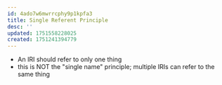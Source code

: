 ```yaml
---
id: 4ado7w6mwrrcphy9p1kpfa3
title: Single Referent Principle
desc: ''
updated: 1751558228025
created: 1751241394779
---
```


- An IRI should refer to only one thing
- this is NOT the "single name" principle; multiple IRIs can refer to the same thing